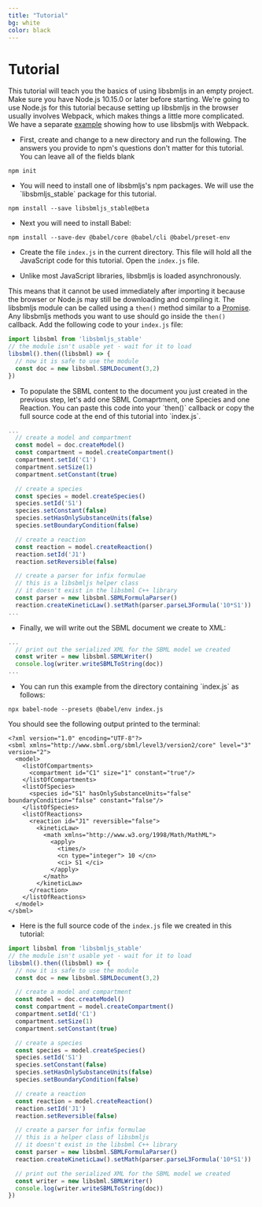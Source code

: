 ```yaml
---
title: "Tutorial"
bg: white
color: black
---
```


# Tutorial

This tutorial will teach you the basics of using libsbmljs in an empty project.
Make sure you have Node.js 10.15.0 or later before starting.
We're going to use Node.js for this tutorial because setting up libsbmljs in the browser usually involves Webpack, which makes things a little more complicated. We have a separate [example](https://github.com/libsbmljs/examples) showing how to use libsbmljs with Webpack.

*  <p>First, create and change to a new directory and run the following. The answers you provide to npm's questions don't matter for this tutorial. You can leave all of the fields blank</p>
```
npm init
```

*  <p>You will need to install one of libsbmljs's npm packages. We will use the `libsbmljs_stable` package for this tutorial.</p>
```
npm install --save libsbmljs_stable@beta
```

*  <p>Next you will need to install Babel:</p>
```
npm install --save-dev @babel/core @babel/cli @babel/preset-env
```

*  Create the file `index.js` in the current directory. This file will hold all the JavaScript code for this tutorial. Open the `index.js` file.

*  <p>Unlike most JavaScript libraries, libsbmljs is loaded asynchronously.
This means that it cannot be used immediately after importing it
because the browser or Node.js may still be downloading and compiling it.
The libsbmljs module can be called using a `then()` method similar to a [Promise](https://developer.mozilla.org/en-US/docs/Web/JavaScript/Reference/Global_Objects/Promise). Any libsbmljs methods you want to use should go inside the `then()` callback. Add the following code to your `index.js` file:</p>
```javascript
import libsbml from 'libsbmljs_stable'
// the module isn't usable yet - wait for it to load
libsbml().then((libsbml) => {
  // now it is safe to use the module
  const doc = new libsbml.SBMLDocument(3,2)
})
```

*  <p>To populate the SBML content to the document you just created in the previous step, let's add one SBML Comaprtment, one Species and one Reaction. You can paste this code into your `then()` callback or copy the full source code at the end of this tutorial into `index.js`.</p>

```javascript
...
  // create a model and compartment
  const model = doc.createModel()
  const compartment = model.createCompartment()
  compartment.setId('C1')
  compartment.setSize(1)
  compartment.setConstant(true)

  // create a species
  const species = model.createSpecies()
  species.setId('S1')
  species.setConstant(false)
  species.setHasOnlySubstanceUnits(false)
  species.setBoundaryCondition(false)

  // create a reaction
  const reaction = model.createReaction()
  reaction.setId('J1')
  reaction.setReversible(false)

  // create a parser for infix formulae
  // this is a libsbmljs helper class
  // it doesn't exist in the libsbml C++ library
  const parser = new libsbml.SBMLFormulaParser()
  reaction.createKineticLaw().setMath(parser.parseL3Formula('10*S1'))
...
```

*  <p>Finally, we will write out the SBML document we create to XML:</p>
```javascript
...
  // print out the serialized XML for the SBML model we created
  const writer = new libsbml.SBMLWriter()
  console.log(writer.writeSBMLToString(doc))
...
```

*  <p>You can run this example from the directory containing `index.js` as follows:</p>
```
npx babel-node --presets @babel/env index.js
```

You should see the following output printed to the terminal:
```text
<?xml version="1.0" encoding="UTF-8"?>
<sbml xmlns="http://www.sbml.org/sbml/level3/version2/core" level="3" version="2">
  <model>
    <listOfCompartments>
      <compartment id="C1" size="1" constant="true"/>
    </listOfCompartments>
    <listOfSpecies>
      <species id="S1" hasOnlySubstanceUnits="false" boundaryCondition="false" constant="false"/>
    </listOfSpecies>
    <listOfReactions>
      <reaction id="J1" reversible="false">
        <kineticLaw>
          <math xmlns="http://www.w3.org/1998/Math/MathML">
            <apply>
              <times/>
              <cn type="integer"> 10 </cn>
              <ci> S1 </ci>
            </apply>
          </math>
        </kineticLaw>
      </reaction>
    </listOfReactions>
  </model>
</sbml>
```

*  Here is the full source code of the `index.js` file we created in this tutorial:

```javascript
import libsbml from 'libsbmljs_stable'
// the module isn't usable yet - wait for it to load
libsbml().then((libsbml) => {
  // now it is safe to use the module
  const doc = new libsbml.SBMLDocument(3,2)

  // create a model and compartment
  const model = doc.createModel()
  const compartment = model.createCompartment()
  compartment.setId('C1')
  compartment.setSize(1)
  compartment.setConstant(true)

  // create a species
  const species = model.createSpecies()
  species.setId('S1')
  species.setConstant(false)
  species.setHasOnlySubstanceUnits(false)
  species.setBoundaryCondition(false)

  // create a reaction
  const reaction = model.createReaction()
  reaction.setId('J1')
  reaction.setReversible(false)

  // create a parser for infix formulae
  // this is a helper class of libsbmljs
  // it doesn't exist in the libsbml C++ library
  const parser = new libsbml.SBMLFormulaParser()
  reaction.createKineticLaw().setMath(parser.parseL3Formula('10*S1'))

  // print out the serialized XML for the SBML model we created
  const writer = new libsbml.SBMLWriter()
  console.log(writer.writeSBMLToString(doc))
})


```
